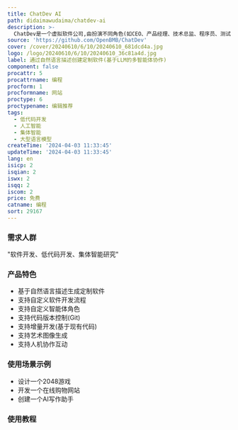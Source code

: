 ```yaml
---
title: ChatDev AI
path: didaimawudaima/chatdev-ai
description: >-
  ChatDev是一个虚拟软件公司,由扮演不同角色(如CEO、产品经理、技术总监、程序员、测试员等)的智能体组成。这些智能体通过参与设计、编码、测试等专门的功能研讨会来协作开发软件。ChatDev旨在提供一个易于使用、高度可定制和可扩展的框架,基于大型语言模型(LLM),是研究集体智能的理想场景。它支持定制化设置,如自定义软件开发流程、角色设置等。用户只需使用自然语言描述想法,ChatDev就能高效生成对应的软件。
source: 'https://github.com/OpenBMB/ChatDev'
cover: /cover/20240610/6/10/20240610_681dcd4a.jpg
logo: /logo/20240610/6/10/20240610_36c81a4d.jpg
label: 通过自然语言描述创建定制软件(基于LLM的多智能体协作)
component: false
procattr: 5
procattrname: 编程
procform: 1
procformname: 网站
proctype: 6
proctypename: 编辑推荐
tags:
  - 低代码开发
  - 人工智能
  - 集体智能
  - 大型语言模型
createTime: '2024-04-03 11:33:45'
updateTime: '2024-04-03 11:33:45'
lang: en
isicp: 2
isqian: 2
iswx: 2
isqq: 2
iscom: 2
price: 免费
catname: 编程
sort: 29167
---
```




### 需求人群
"软件开发、低代码开发、集体智能研究"

### 产品特色
* 基于自然语言描述生成定制软件
* 支持自定义软件开发流程
* 支持自定义智能体角色
* 支持代码版本控制(Git)
* 支持增量开发(基于现有代码)
* 支持艺术图像生成
* 支持人机协作互动

### 使用场景示例
* 设计一个2048游戏
* 开发一个在线购物网站
* 创建一个AI写作助手

### 使用教程


  
